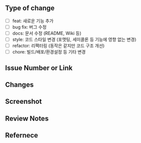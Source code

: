 ## Type of change
- [ ] feat: 새로운 기능 추가
- [ ] bug fix: 버그 수정
- [ ] docs: 문서 수정 (README, Wiki 등)
- [ ] style: 코드 스타일 변경 (포맷팅, 세미콜론 등 기능에 영향 없는 변경)
- [ ] refactor: 리팩터링 (동작은 같지만 코드 구조 개선)
- [ ] chore: 빌드/배포/환경설정 등 기타 변경

## Issue Number or Link

## Changes

## Screenshot

## Review Notes

## Refernece